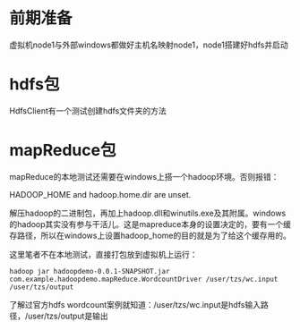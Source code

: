 # 前期准备

虚拟机node1与外部windows都做好主机名映射node1，node1搭建好hdfs并启动

# hdfs包

HdfsClient有一个测试创建hdfs文件夹的方法

# mapReduce包

mapReduce的本地测试还需要在windows上搭一个hadoop环境。否则报错：

HADOOP_HOME and hadoop.home.dir are unset.

解压hadoop的二进制包，再加上hadoop.dll和winutils.exe及其附属。windows的hadoop其实没有参与干活儿。这是mapreduce本身的设置决定的，要有一个缓存路径，所以在windows上设置hadoop_home的目的就是为了给这个缓存用的。

这里笔者不在本地测试，直接打包放到虚拟机上运行：

```
hadoop jar hadoopdemo-0.0.1-SNAPSHOT.jar com.example.hadoopdemo.mapReduce.WordcountDriver /user/tzs/wc.input /user/tzs/output
```

了解过官方hdfs wordcount案例就知道：/user/tzs/wc.input是hdfs输入路径，/user/tzs/output是输出